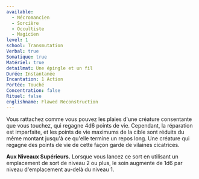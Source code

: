 ```yaml
---
available:
  - Nécromancien
  - Sorcière
  - Occultiste
  - Magicien
level: 1
school: Transmutation
Verbal: true
Somatique: true
Matériel: true
detailmat: Une épingle et un fil
Durée: Instantanée
Incantation: 1 Action
Portée: Touché
Concentration: false
Rituel: false
englishname: Flawed Reconstruction
---
```

Vous rattachez comme vous pouvez les plaies d'une créature consentante que vous touchez, qui regagne 4d6 points de vie. Cependant, la réparation est imparfaite, et les points de vie maximums de la cible sont réduits du même montant jusqu'à ce qu'elle termine un repos long. Une créature qui regagne des points de vie de cette façon garde de vilaines cicatrices.

__Aux Niveaux Supérieurs.__ Lorsque vous lancez ce sort en utilisant un emplacement de sort de niveau 2 ou plus, le soin augmente de 1d6 par niveau d'emplacement au-delà du niveau 1.
